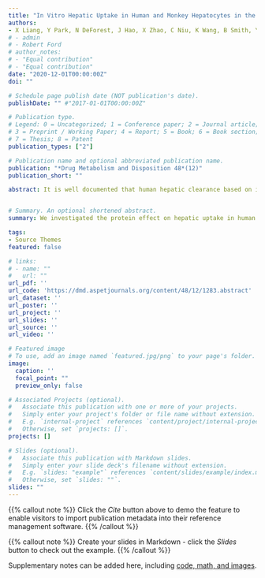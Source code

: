 ```yaml
---
title: "In Vitro Hepatic Uptake in Human and Monkey Hepatocytes in the Presence and Absence of Serum Protein and Its In Vitro to In Vivo Extrapolation"
authors:
- X Liang, Y Park, N DeForest, J Hao, X Zhao, C Niu, K Wang, B Smith, Y Lai
# - admin
# - Robert Ford
# author_notes:
# - "Equal contribution"
# - "Equal contribution"
date: "2020-12-01T00:00:00Z"
doi: ""

# Schedule page publish date (NOT publication's date).
publishDate: "" #"2017-01-01T00:00:00Z"

# Publication type.
# Legend: 0 = Uncategorized; 1 = Conference paper; 2 = Journal article;
# 3 = Preprint / Working Paper; 4 = Report; 5 = Book; 6 = Book section;
# 7 = Thesis; 8 = Patent
publication_types: ["2"]

# Publication name and optional abbreviated publication name.
publication: "*Drug Metabolism and Disposition 48*(12)"
publication_short: ""

abstract: It is well documented that human hepatic clearance based on in vitro metabolism or transporter assays systematically resulted in underprediction; therefore, large empirical scalars are often needed in either static or physiologically based pharmacokinetic (PBPK) models to accurately predict human pharmacokinetics (PK). In our current investigation, we assessed hepatic uptake in hepatocyte suspension in Krebs-Henseleit buffer in the presence and absence of serum. The results showed that the unbound intrinsic active clearance (CLu,int,active) values obtained by normalizing the unbound fraction in the buffer containing 10% serum were generally higher than the CLu,int,active obtained directly from protein free buffer, suggesting “protein-facilitated” uptake. The differences of CLu,int,active in the buffer with and without protein ranged from 1- to 925-fold and negatively correlated to the unbound serum binding of organic anion transporting polypeptide substrates. When using the uptake values obtained from buffer containing serum versus serum-free buffer, the median of scaling factors (SFs) for CLu,int,active reduced from 24.2–4.6 to 22.7–7.1 for human and monkey, respectively, demonstrating the improvement of in vitro to in vivo extrapolation in a PBPK model. Furthermore, values of CLu,int,active were significantly higher in monkey hepatocytes than that in human, and the species differences appeared to be compound dependent. Scaling up in vitro uptake values derived in assays containing species-specific serum can compensate for the species-specific variabilities when using cynomolgus monkey as a probe animal model. Incorporating SFs calibrated in monkey and together with scaled in vitro data can be a reliable approach for the prospective human PK prediction in early drug discovery.


# Summary. An optional shortened abstract.
summary: We investigated the protein effect on hepatic uptake in human and monkey hepatocytes and improved the in vitro to in vivo extrapolation using parameters obtained from the incubation in the present of serum protein. In addition, significantly higher active uptake clearances were observed in monkey hepatocytes than in human, and the species differences appeared to be compound dependent. The physiologically based pharmacokinetic model that incorporates scaling factors calibrated in monkey and together with scaled in vitro human data can be a reliable approach for the prospective human pharmacokinetics prediction.

tags:
- Source Themes
featured: false

# links:
# - name: ""
#   url: ""
url_pdf: ''
url_code: 'https://dmd.aspetjournals.org/content/48/12/1283.abstract'
url_dataset: ''
url_poster: ''
url_project: ''
url_slides: ''
url_source: ''
url_video: ''

# Featured image
# To use, add an image named `featured.jpg/png` to your page's folder. 
image:
  caption: ''
  focal_point: ""
  preview_only: false

# Associated Projects (optional).
#   Associate this publication with one or more of your projects.
#   Simply enter your project's folder or file name without extension.
#   E.g. `internal-project` references `content/project/internal-project/index.md`.
#   Otherwise, set `projects: []`.
projects: []

# Slides (optional).
#   Associate this publication with Markdown slides.
#   Simply enter your slide deck's filename without extension.
#   E.g. `slides: "example"` references `content/slides/example/index.md`.
#   Otherwise, set `slides: ""`.
slides: ""
---
```


{{% callout note %}}
Click the *Cite* button above to demo the feature to enable visitors to import publication metadata into their reference management software.
{{% /callout %}}

{{% callout note %}}
Create your slides in Markdown - click the *Slides* button to check out the example.
{{% /callout %}}

Supplementary notes can be added here, including [code, math, and images](https://wowchemy.com/docs/writing-markdown-latex/).